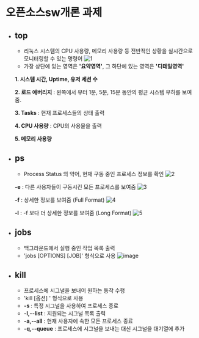 # 오픈소스sw개론 과제

- ## top
  - 리눅스 시스템의 CPU 사용량, 메모리 사용량 등 전반적인 상황을 실시간으로 모니터링할 수 있는 명령어
  ![1](https://github.com/SSaemiy/homework/assets/171468506/db057e79-c42b-4485-8ce4-b4c70ccf2387)
  - 가장 상단에 있는 영역은 __'요약영역'__, 그 하단에 있는 영역은 __'디테일영역'__
  
  __1. 시스템 시간, Uptime, 유저 세션 수__
  
  __2. 로드 애버리지__ : 왼쪽에서 부터 1분, 5분, 15분 동안의 평균 시스템 부하를 보여줌.
  
  __3. Tasks__ : 현재 프로세스들의 상태 출력
  
  __4. CPU 사용량__ : CPU의 사용율을 출력
  
  __5. 메모리 사용량__
    
- ## ps
  - Process Status 의 약어, 현재 구동 중인 프로세스 정보를 확인
    ![2](https://github.com/SSaemiy/homework/assets/171468506/5c0a35c7-673d-4d40-91c9-0e261b02d7ed)
    
  __-e__ : 다른 사용자들이 구동시킨 모든 프로세스를 보여줌
    ![3](https://github.com/SSaemiy/homework/assets/171468506/2a3aaab6-4a8b-459d-adff-756f448a9ae7)

  __-f__ : 상세한 정보를 보여줌 (Full Format)
    ![4](https://github.com/SSaemiy/homework/assets/171468506/cdfd56c1-6889-43ce-b7b9-c00f01545052)

  __-l__ : -f 보다 더 상세한 정보를 보여줌 (Long Format)
    ![5](https://github.com/SSaemiy/homework/assets/171468506/68c02835-3ff4-4e71-89d5-66dcdd261085)

- ## jobs
  - 백그라운드에서 실행 중인 작업 목록 출력
  - 'jobs [OPTIONS] [JOB]' 형식으로 사용
    ![image](https://github.com/SSaemiy/homework/assets/171468506/15af9809-8557-4ef5-a7b6-d38ea6dd10ea)

- ## kill
  - 프로세스에 시그널을 보내어 원하는 동작 수행
  - 'kill [옵션] <PID>' 형식으로 사용
  - __-s <signal>__ : 특정 시그널을 사용하여 프로세스 종료
  - __-l,--list__ : 지원되는 시그널 목록 출력
  - __-a,--all__ : 현재 사용자에 속한 모든 프로세스 종료
  - __-q,--queue__ : 프로세스에 시그널을 보내는 대신 시그널을 대기열에 추가
